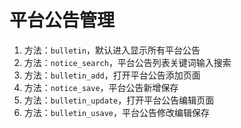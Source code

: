# 平台公告管理

1. 方法：`bulletin`，默认进入显示所有平台公告
2. 方法：`notice_search`，平台公告列表关键词输入搜索
3. 方法：`bulletin_add`，打开平台公告添加页面
4. 方法：`notice_save`，平台公告新增保存
5. 方法：`bulletin_update`，打开平台公告编辑页面
6. 方法：`bulletin_usave`，平台公告修改编辑保存